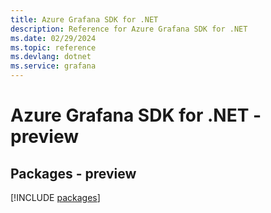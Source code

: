 ```yaml
---
title: Azure Grafana SDK for .NET
description: Reference for Azure Grafana SDK for .NET
ms.date: 02/29/2024
ms.topic: reference
ms.devlang: dotnet
ms.service: grafana
---
```

# Azure Grafana SDK for .NET - preview
## Packages - preview
[!INCLUDE [packages](grafana-index.md)]